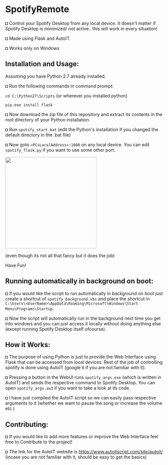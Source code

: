 # SpotifyRemote

◘ Control your Spotify Desktop from any local device. It doesn't matter if Spotify Desktop is minimized/ not active.. this will work in every situation!

◘ Made using Flask and AutoIT.

◘ Works only on Windows

## Installation and Usage:

Assuming you have Python 2.7 already installed.

◘ Run the following commands in command prompt:

`cd C:\Python27\Scripts` (or wherever you installed python)

`pip.exe install flask`

◘ Now download the zip file of this repository and extract its contents in the root directory of your Python installation.

◘ Run `spotify_start.bat` (edit the Python's installation if you changed the default directory in the .bat file)

◘ Now goto `<PCsLocalAddress>:1080` on any local device. You can edit `spotify_flask.py` if you want to use some other port.

<img src="http://i.imgur.com/QOTloOO.png" width="290">

(even though its not all that fancy but it does the job)

Have Fun!

## Running automatically in background on boot:

◘ If you would like the script to run automatically in background on boot just create a shortcut of `spotify_background.vbs` and place the shortcut in `C:\Users\<UserName>\AppData\Roaming\Microsoft\Windows\Start Menu\Programs\Startup`.

◘ Now the script will automatically run in the background next time you get into windows and you can just access it locally without doing anything else (except running Spotify Desktop itself ofcourse).

## How it Works:

◘ The purpose of using Python is just to provide the Web Interface using Flask that can be accessed from local devices.
Rest of the job of controlling spotify is done using AutoIT (google it if you are not familiar with it).

◘ Pressing a button in the WebUI runs `spotify_args.exe` (which is written in AutoIT) and sends the respective command to Spotify Desktop.
You can open `spotify_args.au3` if you want to take a look at its code.

◘ I have just compiled the AutoIT script so we can easily pass respective arguments to it (whether we want to pause the song or increase the volume etc.)

## Contributing:

◘ If you would like to add more features or improve the Web Interface feel free to Contribute to the project!

◘ The link for the AutoIT website is https://www.autoitscript.com/site/autoit/ (incase you are not familiar with it, should be easy to get the basics)
